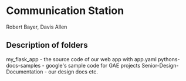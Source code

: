 # Communication Station
Robert Bayer, Davis Allen

## Description of folders
my_flask_app - the source code of our web app with app.yaml
pythons-docs-samples - google's sample code for GAE projects
Senior-Design-Documentation - our design docs etc.
